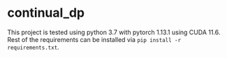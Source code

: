 # continual_dp

This project is tested using python 3.7 with pytorch 1.13.1 using CUDA 11.6. Rest of the requirements can be installed via `pip install -r requirements.txt`. 